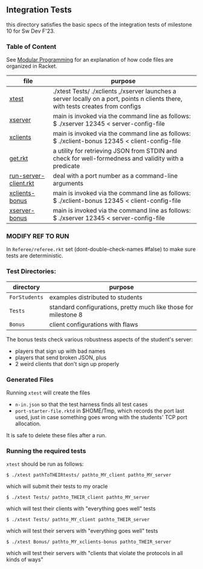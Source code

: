 ## Integration Tests

this directory satisfies the basic specs of the integration tests of milestone 10 for Sw Dev F'23.

### Table of Content


See [Modular Programming](https://felleisen.org/matthias/Thoughts/Modular_Programming.html)
for an explanation of how code files are organized in Racket.

| file | purpose |
|--------------------- | ------- |
| [xtest](xtest) | ./xtest Tests/ ./xclients ,/xserver launches a server locally on a port, points n clients there, with tests creates from configs | 
| [xserver](xserver) |  main is invoked via the command line as follows: $ ./xserver 12345 < server-config-file | 
| [xclients](xclients) | main is invoked via the command line as follows: $ ./xclient-bonus 12345 < client-config-file | 
| [get.rkt](get.rkt) | a utility for retrieving JSON from STDIN and check for well-formedness and validity with a predicate | 
| [run-server-client.rkt](run-server-client.rkt) | deal with a port number as a command-line arguments | 
| [xclients-bonus](xclients-bonus) |  main is invoked via the command line as follows:  $ ./xclient-bonus 12345 < client-config-file | 
| [xserver-bonus](xserver-bonus) |  main is invoked via the command line as follows:  $ ./xserver 12345 < server-config-file | 


### MODIFY REF TO RUN

In `Referee/referee.rkt` set (dont-double-check-names #false) to make sure tests are deterministic. 

### Test Directories:

| directory		 | purpose 
| ---------------------- | --------------------------------- | 
| `ForStudents` 	 | examples distributed to students  |
| `Tests` 		 | standard configurations, pretty much like those for milestone 8 |
| `Bonus` 		 | client configurations with flaws  |

The bonus tests check various robustness aspects of the student's server:

- players that sign up with bad names
- players that send broken JSON, plus
- 2 weird clients that don't sign up properly

### Generated Files

Running `xtest` will create the files 

- `n-in.json` so that the test harness finds all test cases 
- `port-starter-file.rktd` in $HOME/Tmp, which records the port last used, 
  just in case something goes wrong with the students' TCP port allocation.

It is safe to delete these files after a run.  
  
### Running the required tests

`xtest` should be run as follows: 

```
$ ./xtest pathToTHEIRtests/ pathto_MY_client pathto_MY_server 
```
which will submit their tests to my oracle

```
$ ./xtest Tests/ pathto_THEIR_client pathto_MY_server 
```
which will test their clients with "everything goes well" tests

```
$ ./xtest Tests/ pathto_MY_client pathto_THEIR_server
```
which will test their servers with "everything goes well" tests

```
$ ./xtest Bonus/ pathto_MY_xclients-bonus pathto_THEIR_server
```
which will test their servers with "clients that violate the protocols
in all kinds of ways" 
